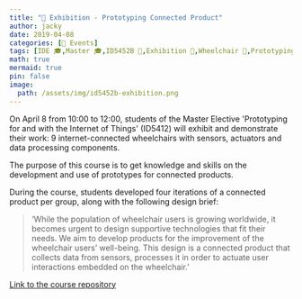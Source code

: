 ```yaml
---
title: "📅 Exhibition - Prototyping Connected Product"
author: jacky
date: 2019-04-08
categories: [📅 Events]
tags: [IDE 🎓,Master 🎓,ID5452B 📖,Exhibition 📅,Wheelchair 🍎,Prototyping 🪚]
math: true
mermaid: true
pin: false
image:
  path: /assets/img/id5452b-exhibition.png
---
```


On April 8 from 10:00 to 12:00, students of the Master Elective 'Prototyping for and with the Internet of Things' (ID5412) will exhibit and demonstrate their work: 9 internet-connected wheelchairs with sensors, actuators and data processing components.

The purpose of this course is to get knowledge and skills on the development and use of prototypes for connected products.

During the course, students developed four iterations of a connected product per group, along with the following design brief:

>‘While the population of wheelchair users is growing worldwide, it becomes urgent to design supportive technologies that fit their needs. We aim to develop products for the improvement of the wheelchair users’ well-being. This design is a connected product that collects data from sensors, processes it in order to actuate user interactions embedded on the wheelchair.’

[Link to the course repository](https://github.com/datacentricdesign/wheelchair-design-platform)